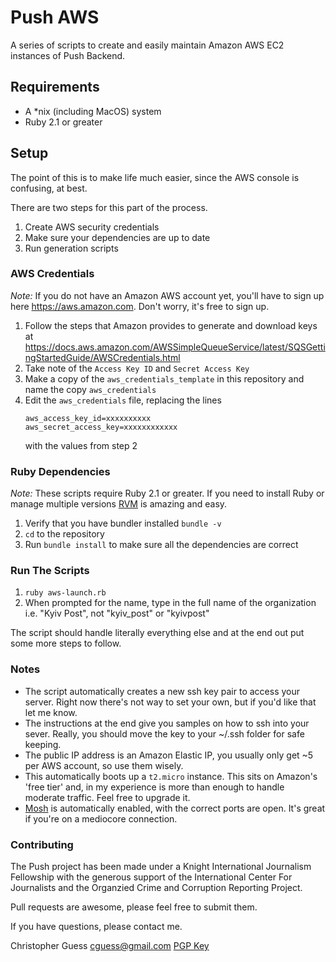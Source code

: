 # Push AWS
A series of scripts to create and easily maintain Amazon AWS EC2 instances of Push Backend.

## Requirements
* A *nix (including MacOS) system
* Ruby 2.1 or greater

## Setup
The point of this is to make life much easier, since the AWS console is confusing, at best.

There are two steps for this part of the process.

1. Create AWS security credentials
2. Make sure your dependencies are up to date
3. Run generation scripts

### AWS Credentials
*Note:* If you do not have an Amazon AWS account yet, you'll have to sign up here https://aws.amazon.com.
Don't worry, it's free to sign up.

1. Follow the steps that Amazon provides to generate and download keys at https://docs.aws.amazon.com/AWSSimpleQueueService/latest/SQSGettingStartedGuide/AWSCredentials.html
2. Take note of the ```Access Key ID``` and ```Secret Access Key```
3. Make a copy of the ```aws_credentials_template``` in this repository and name the copy ```aws_credentials```
4. Edit the ```aws_credentials``` file, replacing the lines
   ```
   aws_access_key_id=xxxxxxxxxx
   aws_secret_access_key=xxxxxxxxxxxx
   ```
   with the values from step 2


### Ruby Dependencies
*Note:* These scripts require Ruby 2.1 or greater. If you need to install Ruby or manage multiple versions [RVM](https://rvm.io/) is amazing and easy.

1. Verify that you have bundler installed ```bundle -v```
2. ```cd``` to the repository
3. Run ```bundle install``` to make sure all the dependencies are correct

### Run The Scripts

1. ```ruby aws-launch.rb```
2. When prompted for the name, type in the full name of the organization i.e. "Kyiv Post", not "kyiv_post" or "kyivpost"

The script should handle literally everything else and at the end out put some more steps to follow.

### Notes

* The script automatically creates a new ssh key pair to access your server. Right now there's not way to set your own, but if you'd like that let me know.
* The instructions at the end give you samples on how to ssh into your sever. Really, you should move the key to your ~/.ssh folder for safe keeping.
* The public IP address is an Amazon Elastic IP, you usually only get ~5 per AWS account, so use them wisely.
* This automatically boots up a ```t2.micro``` instance. This sits on Amazon's 'free tier' and, in my experience is more than enough to handle moderate traffic. Feel free to upgrade it. 
* [Mosh](https://mosh.org/) is automatically enabled, with the correct ports are open. It's great if you're on a mediocore connection.

### Contributing
The Push project has been made under a Knight International Journalism Fellowship with the generous support of the International Center For Journalists and the Organzied Crime and Corruption Reporting Project.

Pull requests are awesome, please feel free to submit them.

If you have questions, please contact me.

Christopher Guess
[cguess@gmail.com](mailto:cguess@gmail.com)
[PGP Key](https://www.keybase.io/cguess)
